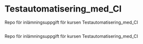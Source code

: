 # Testautomatisering_med_CI
Repo för inlämningsuppgift för kursen Testautomatisering_med_CI

## 
Repo för inlämningsuppgift för kursen Testautomatisering_med_CI
